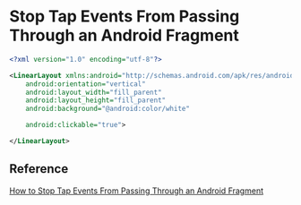 # Stop Tap Events From Passing Through an Android Fragment

```xml
<?xml version="1.0" encoding="utf-8"?>

<LinearLayout xmlns:android="http://schemas.android.com/apk/res/android"
    android:orientation="vertical"
    android:layout_width="fill_parent"
    android:layout_height="fill_parent"
    android:background="@android:color/white"

    android:clickable="true">

</LinearLayout>
```
## Reference

[How to Stop Tap Events From Passing Through an Android Fragment](https://schier.co/blog/2014/09/11/how-to-stop-tap-events-from-passing-through-an-android-fragment.html)